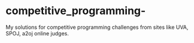 # competitive_programming-
My solutions for competitive programming challenges from sites like UVA, SPOJ, a2oj online judges.
